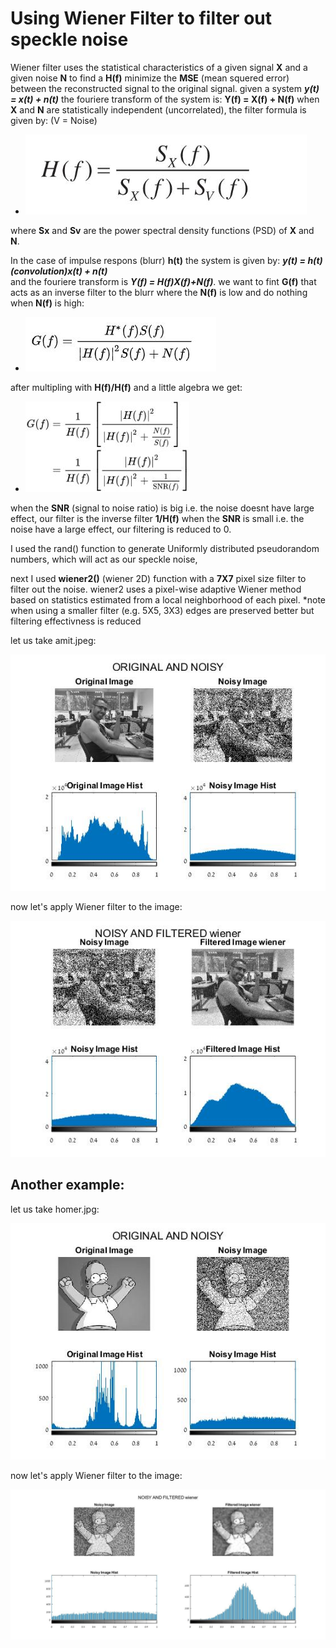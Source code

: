 # Using Wiener Filter to filter out speckle noise #

Wiener filter uses the statistical characteristics of a given signal **X** and a given noise **N** to find a **H(f)** minimize the **MSE** (mean squered error)
between the reconstructed signal to the original signal.
given a system ***y(t) = x(t) + n(t)*** the fouriere transform of the system is: ****Y(f) = X(f) + N(f)****
when **X** and **N** are statistically independent (uncorrelated), the filter formula is given by: 
(V = Noise)
* ![picture alt](https://github.com/amitsason/Digital-Image-Processing/blob/master/Wiener%20Filter/formula.JPG)


where **Sx** and **Sv** are the power spectral density functions (PSD) of **X** and **N**.

In the case of impulse respons (blurr) **h(t)** the system is given by: ***y(t) = h(t)(convolution)x(t) + n(t)***  
and the fouriere transform is ***Y(f) = H(f)X(f)+N(f)***. we want to fint **G(f)** that acts as an inverse filter to the blurr where the **N(f)** is low and do nothing when **N(f)** is high:
* ![picture alt](https://github.com/amitsason/Digital-Image-Processing/blob/master/Wiener%20Filter/formula3.JPG)

after multipling with **H(f)/H(f)** and a little algebra we get:

* ![picture alt](https://github.com/amitsason/Digital-Image-Processing/blob/master/Wiener%20Filter/formula2.JPG)

when the **SNR** (signal to noise ratio) is big i.e. the noise doesnt have large effect, our filter is the inverse filter **1/H(f)**
when the **SNR** is small i.e. the noise have a large effect, our filtering is reduced to 0.


I used the rand() function to generate Uniformly distributed pseudorandom numbers,
which will act as our speckle noise, 

next I used **wiener2()** (wiener 2D) function with a **7X7** pixel size filter to filter out the noise.
wiener2 uses a pixel-wise adaptive Wiener method based on statistics estimated from a local neighborhood of each pixel.
*note when using a smaller filter (e.g. 5X5, 3X3) edges are preserved better but filtering effectivness is reduced

let us take amit.jpeg:

![picture alt](https://github.com/amitsason/Digital-Image-Processing/blob/master/Wiener%20Filter/amit%20noisy.jpg)

now let's apply Wiener filter to the image:

![picture alt](https://github.com/amitsason/Digital-Image-Processing/blob/master/Wiener%20Filter/amit%20filtered.jpg)

## Another example: ##
let us take homer.jpg:

![picture alt](https://github.com/amitsason/Digital-Image-Processing/blob/master/Wiener%20Filter/homer_noisy.jpg)

now let's apply Wiener filter to the image:

![picture alt](https://github.com/amitsason/Digital-Image-Processing/blob/master/Wiener%20Filter/homer_filtered.jpg)








